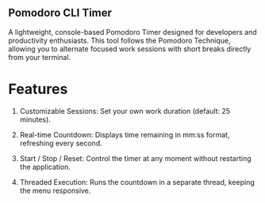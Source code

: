## Pomodoro CLI Timer

A lightweight, console-based Pomodoro Timer designed for developers and productivity enthusiasts. This tool follows the Pomodoro Technique, allowing you to alternate focused work sessions with short breaks directly from your terminal.

# Features

1. Customizable Sessions: Set your own work duration (default: 25 minutes).

2. Real-time Countdown: Displays time remaining in mm:ss format, refreshing every second.

3. Start / Stop / Reset: Control the timer at any moment without restarting the application.

4. Threaded Execution: Runs the countdown in a separate thread, keeping the menu responsive.

